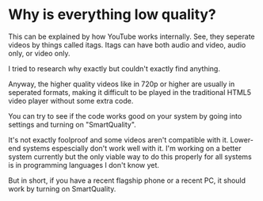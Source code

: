# Why is everything low quality?
This can be explained by how YouTube works internally. See, they seperate videos by things called itags.
Itags can have both audio and video, audio only, or video only.

I tried to research why exactly but couldn't exactly find anything.

Anyway, the higher quality videos like in 720p or higher are usually in seperated formats, making it difficult to 
be played in the traditional HTML5 video player without some extra code.

You can try to see if the code works good on your system by going into settings and turning on "SmartQuality".

It's not exactly foolproof and some videos aren't compatible with it. Lower-end systems espescially don't work well with it.
I'm working on a better system currently but the only viable way to do this properly for all systems is in programming 
languages I don't know yet.

But in short, if you have a recent flagship phone or a recent PC, it should work by turning on SmartQuality.